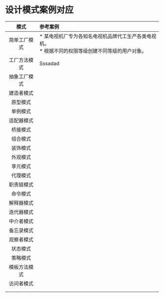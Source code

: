 # 设计模式案例对应

|     模式     | 参考案例                                                     |
| :----------: | :----------------------------------------------------------- |
| 简单工厂模式 | * 某电视机厂专为各知名电视机品牌代工生产各类电视机。<br/>* 根据不同的权限等级创建不同等级的用户对象。 |
| 工厂方法模式 | Sssadad                                                      |
| 抽象工厂模式 |                                                              |
|  建造者模式  |                                                              |
|   原型模式   |                                                              |
|   单例模式   |                                                              |
|  适配器模式  |                                                              |
|   桥接模式   |                                                              |
|   组合模式   |                                                              |
|   装饰模式   |                                                              |
|   外观模式   |                                                              |
|   享元模式   |                                                              |
|   代理模式   |                                                              |
|  职责链模式  |                                                              |
|   命令模式   |                                                              |
|  解释器模式  |                                                              |
|  迭代器模式  |                                                              |
|  中介者模式  |                                                              |
|  备忘录模式  |                                                              |
|  观察者模式  |                                                              |
|   状态模式   |                                                              |
|   策略模式   |                                                              |
| 模板方法模式 |                                                              |
|  访问者模式  |                                                              |
|              |                                                              |
|              |                                                              |

